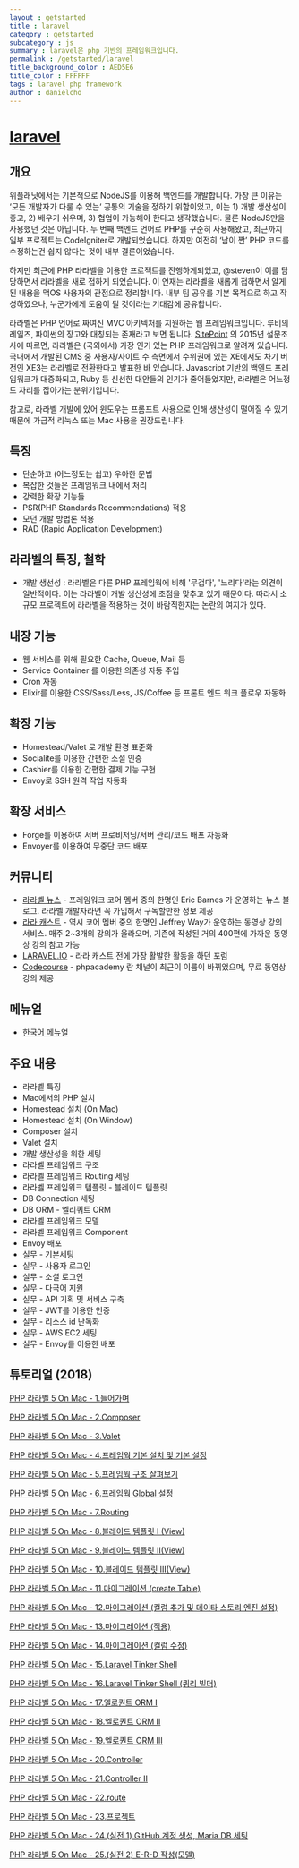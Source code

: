```yaml
---
layout : getstarted
title : laravel
category : getstarted
subcategory : js
summary : laravel은 php 기반의 프레임워크입니다. 
permalink : /getstarted/laravel
title_background_color : AED5E6
title_color : FFFFFF
tags : laravel php framework
author : danielcho
---
```


# [laravel](https://laravel.com/)



## 개요 

위플래닛에서는 기본적으로 NodeJS를 이용해 백엔드를 개발합니다. 가장 큰 이유는 ‘모든 개발자가 다룰 수 있는‘ 공통의 기술을 정하기 위함이었고, 이는 1) 개발 생산성이 좋고, 2) 배우기 쉬우며, 3) 협업이 가능해야 한다고 생각했습니다. 물론 NodeJS만을 사용했던 것은 아닙니다. 두 번째 백엔드 언어로 PHP를 꾸준히 사용해왔고, 최근까지 일부 프로젝트는 CodeIgniter로 개발되었습니다. 하지만 여전히 ‘남이 짠’ PHP 코드를 수정하는건 쉽지 않다는 것이 내부 결론이었습니다.

하지만 최근에 PHP 라라벨을 이용한 프로젝트를 진행하게되었고, @steven이 이를 담당하면서 라라벨을 새로 접하게 되었습니다. 이 연재는 라라벨을 새롭게 접하면서 알게된 내용을 맥OS 사용자의 관점으로 정리합니다. 내부 팀 공유를 기본 목적으로 하고 작성하였으나, 누군가에게 도움이 될 것이라는 기대감에 공유합니다.



라라벨은 PHP 언어로 짜여진 MVC 아키텍처를 지원하는 웹 프레임워크입니다. 루비의 레일즈, 파이썬의 장고와 대칭되는 존재라고 보면 됩니다. [SitePoint](https://www.sitepoint.com/best-php-framework-2015-sitepoint-survey-results/) 의 2015년 설문조사에 따르면, 라라벨은 (국외에서) 가장 인기 있는 PHP 프레임워크로 알려져 있습니다. 국내에서 개발된 CMS 중 사용자/사이트 수 측면에서 수위권에 있는 XE에서도 차기 버전인 XE3는 라라벨로 전환한다고 발표한 바 있습니다. Javascript 기반의 백엔드 프레임워크가 대중화되고, Ruby 등 신선한 대안들의 인기가 줄어들었지만, 라라벨은 어느정도 자리를 잡아가는 분위기입니다.

참고로, 라라벨 개발에 있어 윈도우는 프롬프트 사용으로 인해 생산성이 떨어질 수 있기 때문에 가급적 리눅스 또는 Mac 사용을 권장드립니다.



## 특징

- 단순하고 (어느정도는 쉽고) 우아한 문법
- 복잡한 것들은 프레임워크 내에서 처리
- 강력한 확장 기능들
- PSR(PHP Standards Recommendations) 적용
- 모던 개발 방법론 적용
- RAD (Rapid Application Development)



## 라라벨의 특징, 철학

- 개발 생선성 : 라라벨은 다른 PHP 프레임웍에 비해 '무겁다', '느리다'라는 의견이 일반적이다. 이는 라라벨이 개발 생산성에 초점을 맞추고 있기 때문이다. 따라서 소규모 프로젝트에 라라벨을 적용하는 것이 바람직한지는 논란의 여지가 있다.



## 내장 기능

- 웹 서비스를 위해 필요한 Cache, Queue, Mail 등
- Service Container 를 이용한 의존성 자동 주입
- Cron 자동
- Elixir를 이용한 CSS/Sass/Less, JS/Coffee 등 프론트 엔드 워크 플로우 자동화



## 확장 기능

- Homestead/Valet 로 개발 환경 표준화
- Socialite를 이용한 간편한 소셜 인증
- Cashier를 이용한 간편한 결제 기능 구현
- Envoy로 SSH 원격 작업 자동화



## 확장 서비스

- Forge를 이용하여 서버 프로비저닝/서버 관리/코드 배포 자동화
- Envoyer를 이용하여 무중단 코드 배포



## 커뮤니티

- [라라벨 뉴스](https://laravel-news.com/) - 프레임워크 코어 멤버 중의 한명인 Eric Barnes 가 운영하는 뉴스 블로그. 라라벨 개발자라면 꼭 가입해서 구독할만한 정보 제공
- [라라 캐스트](https://laracasts.com/) - 역시 코어 멤버 중의 한명인 Jeffrey Way가 운영하는 동영상 강의 서비스. 매주 2~3개의 강의가 올라오며, 기존에 작성된 거의 400편에 가까운 동영상 강의 참고 가능
- [LARAVEL.IO](https://laravel.io/forum) - 라라 캐스트 전에 가장 활발한 활동을 하던 포럼
- [Codecourse](https://www.youtube.com/user/phpacademy) - phpacademy 란 채널이 최근이 이름이 바뀌었으며, 무료 동영상 강의 제공



## 메뉴얼

- [한국어 메뉴얼](https://laravel.kr/docs)



## 주요 내용

- 라라벨 특징
- Mac에서의 PHP 설치
- Homestead 설치 (On Mac)
- Homestead 설치 (On Window)
- Composer 설치
- Valet 설치
- 개발 생산성을 위한 세팅
- 라라벨 프레임워크 구조
- 라라벨 프레임워크 Routing 세팅
- 라라벨 프레임워크 템플릿 - 블레이드 템플릿
- DB Connection 세팅
- DB ORM - 엘리쿼트 ORM
- 라라벨 프레임워크 모델
- 라라벨 프레임워크 Component
- Envoy 배포
- 실무 - 기본세팅
- 실무 - 사용자 로그인
- 실무 - 소셜 로그인
- 실무 - 다국어 지원
- 실무 - API 기획 및 서비스 구축
- 실무 - JWT를 이용한 인증
- 실무 - 리소스 id 난독화
- 실무 - AWS EC2 세팅
- 실무 - Envoy를 이용한 배포





## 튜토리얼 (2018)



[PHP 라라벨 5 On Mac - 1.들어가며](http://webframeworks.kr/tutorials/weplanet/Laravel01/)

[PHP 라라벨 5 On Mac - 2.Composer](http://webframeworks.kr/tutorials/weplanet/Laravel02/)

[PHP 라라벨 5 On Mac - 3.Valet](http://webframeworks.kr/tutorials/weplanet/Laravel03/)

[PHP 라라벨 5 On Mac - 4.프레임웍 기본 설치 및 기본 설정](http://webframeworks.kr/tutorials/weplanet/Laravel04/)

[PHP 라라벨 5 On Mac - 5.프레임웍 구조 살펴보기](http://webframeworks.kr/tutorials/weplanet/Laravel05/)

[PHP 라라벨 5 On Mac - 6.프레임웍 Global 설정](http://webframeworks.kr/tutorials/weplanet/Laravel06/)

[PHP 라라벨 5 On Mac - 7.Routing](http://webframeworks.kr/tutorials/weplanet/Laravel07/)

[PHP 라라벨 5 On Mac - 8.블레이드 템플릿 I (View)](http://webframeworks.kr/tutorials/weplanet/Laravel08/)

[PHP 라라벨 5 On Mac - 9.블레이드 템플릿 II(View)](http://webframeworks.kr/tutorials/weplanet/Laravel09/)

[PHP 라라벨 5 On Mac - 10.블레이드 템플릿 III(View)](http://webframeworks.kr/tutorials/weplanet/Laravel10/)

[PHP 라라벨 5 On Mac - 11.마이그레이션 (create Table)](http://webframeworks.kr/tutorials/weplanet/Laravel11/)

[PHP 라라벨 5 On Mac - 12.마이그레이션 (컬럼 추가 및 데이타 스토리 엔진 설정)](http://webframeworks.kr/tutorials/weplanet/Laravel12/)

[PHP 라라벨 5 On Mac - 13.마이그레이션 (적용)](http://webframeworks.kr/tutorials/weplanet/Laravel13/)

[PHP 라라벨 5 On Mac - 14.마이그레이션 (컬럼 수정)](http://webframeworks.kr/tutorials/weplanet/Laravel14/)

[PHP 라라벨 5 On Mac - 15.Laravel Tinker Shell](http://webframeworks.kr/tutorials/weplanet/Laravel15/)

[PHP 라라벨 5 On Mac - 16.Laravel Tinker Shell (쿼리 빌더)](http://webframeworks.kr/tutorials/weplanet/Laravel16/)

[PHP 라라벨 5 On Mac - 17.엘로퀀트 ORM I](http://webframeworks.kr/tutorials/weplanet/Laravel17/)

[PHP 라라벨 5 On Mac - 18.엘로퀀트 ORM II](http://webframeworks.kr/tutorials/weplanet/Laravel18/)

[PHP 라라벨 5 On Mac - 19.엘로퀀트 ORM III](http://webframeworks.kr/tutorials/weplanet/Laravel19/)

[PHP 라라벨 5 On Mac - 20.Controller](http://webframeworks.kr/tutorials/weplanet/Laravel20/)

[PHP 라라벨 5 On Mac - 21.Controller II](http://webframeworks.kr/tutorials/weplanet/Laravel21/)

[PHP 라라벨 5 On Mac - 22.route](http://webframeworks.kr/tutorials/weplanet/Laravel22/)

[PHP 라라벨 5 On Mac - 23.프로젝트](http://webframeworks.kr/tutorials/weplanet/Laravel23/)

[PHP 라라벨 5 On Mac - 24.(실전 1) GitHub 계정 생성, Maria DB 세팅](http://webframeworks.kr/tutorials/weplanet/Laravel24/)

[PHP 라라벨 5 On Mac - 25.(실전 2) E-R-D 작성(모델)](http://webframeworks.kr/tutorials/weplanet/Laravel25/)

